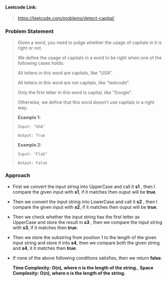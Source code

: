 #### Leetcode Link: 

> https://leetcode.com/problems/detect-capital/

### Problem Statement

> Given a word, you need to judge whether the usage of capitals in it is right or not.
>
> We define the usage of capitals in a word to be right when one of the following cases holds:
>
> All letters in this word are capitals, like "USA".
>
> All letters in this word are not capitals, like "leetcode".
>
> Only the first letter in this word is capital, like "Google".
>
> Otherwise, we define that this word doesn't use capitals in a right way.
>
> **Example 1:**
>
> ```
> Input: "USA"
> 
> Output: True

>
> **Example 2:**
>
> ```
> Input: "FlaG"
> 
> Output: False
>
> ```

### Approach

* First we convert the input string into UpperCase and call it **s1** , then I compare the given input with **s1**, if it matches then ouput will be **true**.

* Then we convert the input string into LowerCase and call it **s2** , then I compare the given input with **s2**, if it matches then ouput will be **true**.

* Then we check whether the input string has the first letter as UpperCase and store the result in **s3** , then we compare the input string with **s3**, if it matches then **true**.

* Then we store the substring from position 1 to the length of the given input string and store it into **s4**, then we compare both the given string and **s4**, it it matches then **true**.

* If none of the above following conditions satisfies, then we return **false**.

  **Time Complexity: O(n), where n is the length of the string.**, 
  **Space Complexity: O(n), where n is the length of the string.**
